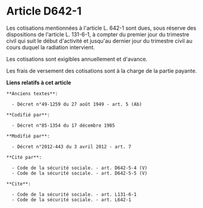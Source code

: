 # Article D642-1

Les cotisations mentionnées à l'article L. 642-1 sont dues, sous réserve des dispositions de l'article L. 131-6-1, à compter
du premier jour du trimestre civil qui suit le début d'activité et jusqu'au dernier jour du trimestre civil au cours duquel
la radiation intervient. 

Les cotisations sont exigibles annuellement et d'avance. 

Les frais de versement des cotisations sont à la charge de la partie payante.

**Liens relatifs à cet article**

	**Anciens textes**:

	  - Décret n°49-1259 du 27 août 1949 - art. 5 (Ab)

	**Codifié par**:

	  - Décret n°85-1354 du 17 décembre 1985

	**Modifié par**:

	  - Décret n°2012-443 du 3 avril 2012 - art. 7

	**Cité par**:

	  - Code de la sécurité sociale. - art. D642-5-4 (V)
	  - Code de la sécurité sociale. - art. D642-5-5 (V)

	**Cite**:

	  - Code de la sécurité sociale. - art. L131-6-1
	  - Code de la sécurité sociale. - art. L642-1
